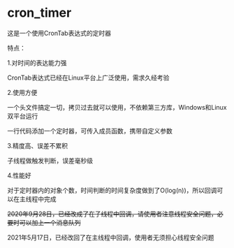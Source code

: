 ﻿# cron_timer

这是一个使用CronTab表达式的定时器

特点：

1.对时间的表达能力强

CronTab表达式已经在Linux平台上广泛使用，需求久经考验


2.使用方便

一个头文件搞定一切，拷贝过去就可以使用，不依赖第三方库，Windows和Linux双平台运行

一行代码添加一个定时器，可传入成员函数，携带自定义参数


3.精度高、误差不累积

子线程做触发判断，误差毫秒级

4.性能好

对于定时器内的对象个数，时间判断的时间复杂度做到了O(log(n))，所以回调可以在主线程中完成







~~2020年9月28日，已经改成了在子线程中回调，请使用者注意线程安全问题，必要时可以加上一个消息队列~~

2021年5月17日，已经改回了在主线程中回调，使用者无须担心线程安全问题



